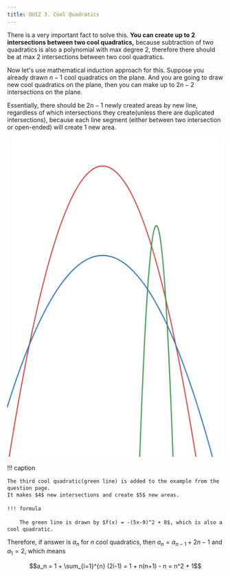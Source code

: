 ```yaml
---
title: QUIZ 3. Cool Quadratics
---
```


There is a very important fact to solve this.
**You can create up to $2$ intersections between two cool quadratics,**
because subtraction of two quadratics is also a polynomial with max degree $2$,
therefore there should be at max $2$ intersections between two cool quadratics.

Now let's use mathematical induction approach for this.
Suppose you already drawn $n-1$ cool quadratics on the plane.
And you are going to draw new cool quadratics on the plane,
then you can make up to $2n-2$ intersections on the plane.

Essentially, there should be $2n-1$ newly created areas by new line, regardless of which intersections they create(unless there are duplicated intersections),
because each line segment (either between two intersection or open-ended) will create $1$ new area.

![three_convex](/assets/quizzes/q3/three_convex_lines.png)

!!! caption

    The third cool quadratic(green line) is added to the example from the question page.
    It makes $4$ new intersections and create $5$ new areas.

    !!! formula

        The green line is drawn by $f(x) = -(5x-9)^2 + 8$, which is also a cool quadratic.

Therefore, if answer is $a_n$ for $n$ cool quadratics, then $a_n = a_{n-1} + 2n-1$ and $a_1 = 2$, which means

$$a_n = 1 + \sum_{i=1}^{n} (2i-1) = 1 + n(n+1) - n = n^2 + 1$$
